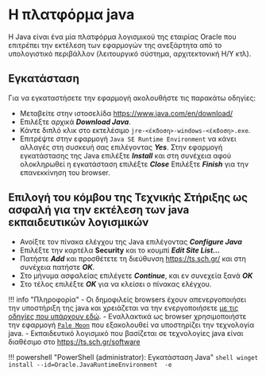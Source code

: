 # Η πλατφόρμα java

Η Java είναι ένα μία πλατφόρμα λογισμικού της εταιρίας Oracle που επιτρέπει την εκτέλεση των εφαρμογών της ανεξάρτητα από το υπολογιστικό περιβάλλον (λειτουργικό σύστημα, αρχιτεκτονική Η/Υ κτλ).

## Εγκατάσταση

Για να εγκαταστήσετε την εφαρμογή ακολουθήστε τις παρακάτω οδηγίες:

- Μεταβείτε στην ιστοσελίδα <https://www.java.com/en/download/>
- Επιλέξτε αρχικά ***Download Java***.
- Κάντε διπλό κλικ στο εκτελέσιμο `jre-<έκδοση>-windows-<έκδοση>.exe`.
- Επιτρέψτε στην εφαρμογή  `Java SE Runtime Environment` να κάνει αλλαγές στη συσκευή σας επιλέγοντας ***Yes***.
Στην εφαρμογή εγκατάστασης της Java επιλέξτε ***Install*** και στη συνέχεια αφού ολοκληρωθεί η εγκατάσταση επιλέξτε ***Close***
Επιλέξτε ***Finish*** για την επανεκκίνηση του browser.

## Επιλογή του κόμβου της Τεχνικής Στήριξης ως ασφαλή για την εκτέλεση των java εκπαιδευτικών λογισμικών

- Ανοίξτε τον πίνακα ελέγχου της Java επιλέγοντας ***Configure Java***
- Επιλέξτε την καρτέλα **Security** και το κουμπί ***Edit Site List…***
- Πατήστε ***Add*** και προσθέτετε τη διεύθυνση <https://ts.sch.gr/> και στη συνέχεια πατήστε ***OK***.
- Στο μήνυμα ασφαλείας επιλέγετε ***Continue***, και εν συνεχεία ξανά ***OK***
- Στο τέλος επιλέξτε ***OK*** για να κλείσει ο πίνακας ελέγχου.

!!! info "Πληροφορία"
    - Οι δημοφιλείς browsers έχουν απενεργοποιήσει την υποστήριξη της java και χρειάζεται να την ενεργοποιήσετε [με τις οδηγίες που υπάρχουν εδώ](https://java.com/en/download/help/enable_browser.html).
    - Εναλλακτικά ως browser χρησιμοποιήστε την εφαρμογή [`Pale Moon`](palemoon.md) που εξακολουθεί να υποστηρίζει την τεχνολογία java.
    - Εκπαιδευτικό λογισμικό που βασίζεται σε τεχνολογίες java είναι διαθέσιμο στο <https://ts.sch.gr/software>

!!! powershell "PowerShell (administrator): Εγκατάσταση Java"
    ```shell
    winget install --id=Oracle.JavaRuntimeEnvironment  -e
    ```
